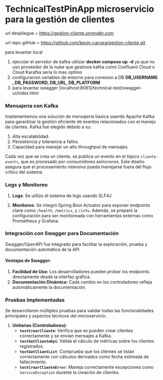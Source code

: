 
# TechnicalTestPinApp microservicio para la gestión de clientes

url despliegue = https://gestion-cliente.onrender.com

url repo gitHub = https://github.com/kevin-carrara/gestion-cliente.git

para levantar local

1. ejecutar el servidor de kafka utilizar **docker compose up -d** ya que no uso proveedor de la nube que gestione kafka como Confluent Cloud o Cloud Karafka seria lo mas optimo
2. configuracion variables de entorno para conexion a DB **DB_USERNAME , DB_PASSWORD, DB_URL, DB_PLATFORM**
3. para levantar swagger [localhost:8081]/technical-test/swagger-ui/index.html

### Mensajería con Kafka
Implementamos una solución de mensajería basica usando Apache Kafka para garantizar la gestión eficiente de eventos relacionados con el manejo de clientes. 
Kafka fue elegido debido a su:

1. Alta escalabilidad.
2. Persistencia y tolerancia a fallos.
3. Capacidad para manejar un alto throughput de mensajes.

Cada vez que se crea un cliente, se publica un evento en el tópico `cliente-events`, que es procesado por consumidores asíncronos. 
Este diseño asegura que el procesamiento intensivo pueda manejarse fuera del flujo crítico del sistema.

### Logs y Monitoreo

1. **Logs**: Se utilizo el sistema de logs usando SLF4J

2. **Monitoreo**: Se integró Spring Boot Actuator para exponer endpoints clave como `/health`, `/metrics`, y `/info`. Además, se preparó la configuración para ser monitoreada con herramientas externas como Prometheus y Grafana.


### Integración con Swagger para Documentación

Swagger/OpenAPI fue integrado para facilitar la exploración, prueba y documentación automática de la API

#### Ventajas de Swagger:
1. **Facilidad de Uso:** Los desarrolladores pueden probar los endpoints directamente desde la interfaz gráfica.
2. **Documentación Dinámica:** Cada cambio en los controladores refleja automáticamente la documentación.

### Pruebas Implementadas

Se desarrollaron múltiples pruebas para validar todas las funcionalidades principales y aspectos técnicos del microservicio:

1. **Unitarias (Controladores):**
    - **`testCrearCliente`**: Verifica que se pueden crear clientes correctamente y se envían mensajes a Kafka.
    - **`testGetClienteKpi`**: Valida el cálculo de métricas sobre los clientes registrados.
    - **`testGetClientList`**: Comprueba que los clientes se listan correctamente con cálculos derivados como fecha estimada de fallecimiento.
    - **`testCrearClienteError`**: Maneja correctamente excepciones como `ServiceException` durante la creación de clientes.